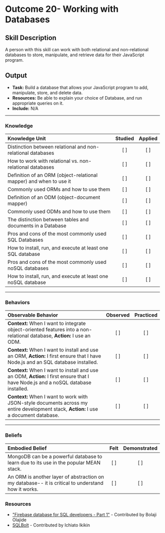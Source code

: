 # Outcome 20-  Working with Databases 

## Skill Description
A person with this skill can work with both relational and non-relational databases to store, manipulate, and retrieve data for their JavaScript program. 


## Output
- **Task:** Build a database that allows your JavaScript program to add, manipulate, store, and delete data. 
- **Resources:** Be able to explain your choice of Database, and run appropriate queries on it. 
- **Include:** N/A

-------

### Knowledge

| Knowledge Unit   |      Studied      | Applied |
|:-------------|:------------------:|:--------:|
| Distinction between relational and non-relational databases | [ ] | [ ] |
| How to work with relational vs. non-relational databases | [ ] | [ ] |
| Definition of an ORM (object-relational mapper) and when to use it | [ ] | [ ] |
| Commonly used ORMs and how to use them | [ ] | [ ] |
| Definition of an ODM (object-document mapper) | [ ] | [ ] |
| Commonly used ODMs and how to use them | [ ] | [ ] |
| The distinction between tables and documents in a Database | [ ] | [ ] |
| Pros and cons of the most commonly used SQL Databases | [ ] | [ ] | 
| How to install, run, and execute at least one SQL database | [ ] | [ ] |
| Pros and cons of the most commonly used noSQL databases | [ ] | [ ] |
| How to install, run, and execute at least one noSQL database | [ ] | [ ] |


-------

### Behaviors

| Observable Behavior   |      Observed      | Practiced |
|:-------------|:------------------:|:--------:|
| **Context:** When I want to integrate object-oriented features into a non-relational database, **Action:** I use an ODM. | [ ] | [ ]  |
| **Context:** When I want to install and use an ORM, **Action:** I first ensure that I have Node.js and an SQL database installed. | [ ] | [ ]  |
| **Context:** When I want to install and use an ODM, **Action:** I first ensure that I have Node.js and a noSQL database installed. | [ ] | [ ]  |
| **Context:** When I want to work with JSON-style documents across my entire development stack, **Action:** I use a document database. | [ ] | [ ]  |

-------

### Beliefs

| Embodied Belief   |      Felt      | Demonstrated |
|:-------------|:------------------:|:--------:|
| MongoDB can be a powerful database to learn due to its use in the popular MEAN stack. | [ ] | [ ]  |
| An ORM is another layer of abstraction on my database-- it is critical to understand how it works. | [ ] | [ ]  |


### Resources

- ["Firebase database for SQL developers - Part 1"](https://hurlatunde.github.io/firebase-database-for-sql-developers) - Contributed by Bolaji Olajide
- [SQLBolt](https://sqlbolt.com/) - Contributed by Ichiato Ikikin
